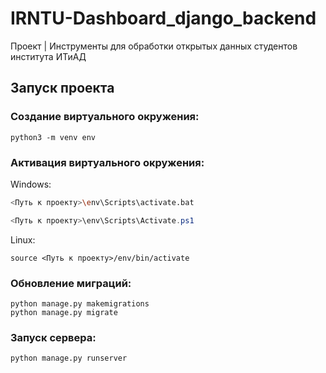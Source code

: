 # IRNTU-Dashboard_django_backend
Проект | Инструменты для обработки открытых данных студентов института ИТиАД

## Запуск проекта
### Создание виртуального окружения: 
```
python3 -m venv env
```
### Активация виртуального окружения:
Windows:

```bash
<Путь к проекту>\env\Scripts\activate.bat
```
```powershell
<Путь к проекту>\env\Scripts\Activate.ps1
```

Linux:
```
source <Путь к проекту>/env/bin/activate
```
### Обновление миграций:
```
python manage.py makemigrations
python manage.py migrate
```

### Запуск сервера:
```
python manage.py runserver
```
